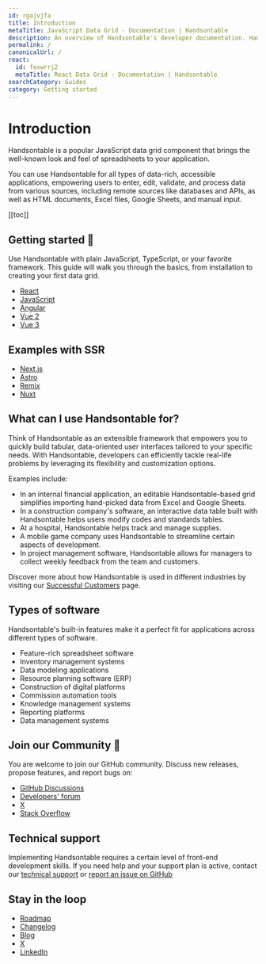 ```yaml
---
id: rgajvjfa
title: Introduction
metaTitle: JavaScript Data Grid - Documentation | Handsontable
description: An overview of Handsontable's developer documentation. Handsontable is a client-side, spreadsheet-like data grid for editing data in web applications.
permalink: /
canonicalUrl: /
react:
  id: fexwrrj2
  metaTitle: React Data Grid - Documentation | Handsontable
searchCategory: Guides
category: Getting started
---
```


# Introduction

Handsontable is a popular JavaScript data grid component that brings the well-known look and feel of spreadsheets to your application.

You can use Handsontable for all types of data-rich, accessible applications, empowering users to enter, edit, validate, and process data from various sources, including remote sources like databases and APIs, as well as HTML documents, Excel files, Google Sheets, and manual input.

[[toc]]

## Getting started 🚀

Use Handsontable with plain JavaScript, TypeScript, or your favorite framework. This guide will walk you through the basics, from installation to creating your first data grid.

<div class="boxes-list gray small col3">

- <i class="ico i-react"></i> 
[React](@/react/guides/getting-started/installation/installation.md)
- <i class="ico i-javascript"></i> 
[JavaScript](@/guides/getting-started/installation/installation.md)
- <i class="ico i-angular"></i> 
[Angular](@/guides/integrate-with-angular/angular-installation/angular-installation.md)
- <i class="ico i-vue"></i> 
[Vue 2](@/guides/integrate-with-vue/vue-installation/vue-installation.md)
- <i class="ico i-vue"></i> 
[Vue 3](@/guides/integrate-with-vue3/vue3-installation/vue3-installation.md)

</div>

## Examples with SSR

<div class="boxes-list gray col3">

- [Next.js](https://stackblitz.com/edit/stackblitz-starters-ie1h3d?file=README.md)
- [Astro](https://stackblitz.com/edit/withastro-astro-1dnjnf?file=README.md) 
- [Remix](https://stackblitz.com/edit/remix-run-remix-yewmxd?file=README.md)
- [Nuxt](https://stackblitz.com/edit/nuxt-starter-zqydax?file=README.md)

</div>

## What can I use Handsontable for?

Think of Handsontable as an extensible framework that empowers you to quickly build tabular, data-oriented user interfaces tailored to your specific needs. With Handsontable, developers can efficiently tackle real-life problems by leveraging its flexibility and customization options.

Examples include:

- In an internal financial application, an editable Handsontable-based grid simplifies importing hand-picked data from Excel and Google Sheets.
- In a construction company's software, an interactive data table built with Handsontable helps users modify codes and standards tables.
- At a hospital, Handsontable helps track and manage supplies.
- A mobile game company uses Handsontable to streamline certain aspects of development.
- In project management software, Handsontable allows for managers to collect weekly feedback from the team and customers.

Discover more about how Handsontable is used in different industries by visiting our [Successful Customers](https://handsontable.com/customers/) page.

## Types of software

Handsontable's built-in features make it a perfect fit for applications across different types of software.

- Feature-rich spreadsheet software
- Inventory management systems
- Data modeling applications
- Resource planning software (ERP)
- Construction of digital platforms
- Commission automation tools
- Knowledge management systems
- Reporting platforms
- Data management systems

## Join our Community 🙌

You are welcome to join our GitHub community. Discuss new releases, propose features, and report bugs on:
- [GitHub Discussions](https://github.com/handsontable/handsontable/discussions)
- [Developers' forum](https://forum.handsontable.com/)
- [X](https://x.com/handsontable)
- [Stack Overflow](https://stackoverflow.com/tags/handsontable)

## Technical support

Implementing Handsontable requires a certain level of front-end development skills. If you need help and your support plan is active, contact our [technical support](https://handsontable.com/contact?category=technical_support) or [report an issue on GitHub](https://github.com/handsontable/handsontable/issues/new/choose)

## Stay in the loop

- [Roadmap](@/guides/upgrade-and-migration/roadmap/roadmap.md)
- [Changelog](@/guides/upgrade-and-migration/changelog/changelog.md)
- [Blog](https://handsontable.com/blog)
- [X](https://x.com/handsontable)
- [LinkedIn](https://linkedin.com/company/handsontable)

<span class="decoration-right"></span>
